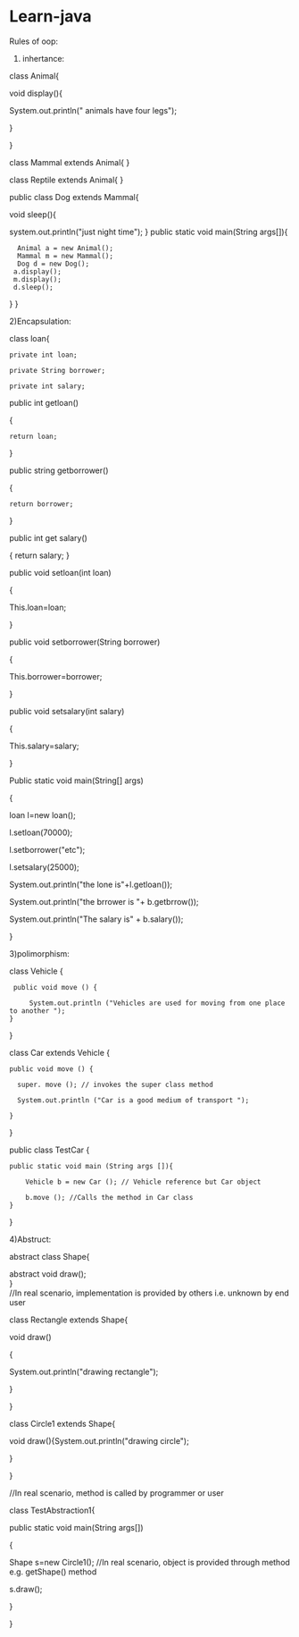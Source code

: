 # Learn-java
  Rules of oop:

1) inhertance:

class Animal{

 void display(){
 
System.out.println(" animals have four legs");

}

}

class Mammal extends Animal{
}

class Reptile extends Animal{
}

public class Dog extends Mammal{ 

void sleep(){

system.out.println("just night time");
}
 public static void main(String args[]){

      Animal a = new Animal();
      Mammal m = new Mammal();
      Dog d = new Dog();
     a.display();
     m.display();
     d.sleep();
   
   }
}

2)Encapsulation:

  class loan{

    private int loan;

    private String borrower;

    private int salary;

public int getloan()

{

    return loan; 
 
 }
 
public string getborrower()

{

    return borrower;
    
}

public int get salary()

{
    return salary;
}

public void setloan(int loan)

{

This.loan=loan;
 
}

public void setborrower(String borrower)

{

This.borrower=borrower;

}

public void setsalary(int salary)

{

This.salary=salary;

}

Public static void main(String[] args)

{

loan l=new loan();

l.setloan(70000);

l.setborrower("etc");

l.setsalary(25000);

System.out.println("the lone is"+l.getloan());

System.out.println("the brrower is "+ b.getbrrow());

System.out.println("The salary is" + b.salary());

}

3)polimorphism:

class Vehicle {

     public void move () {
     
         System.out.println ("Vehicles are used for moving from one place to another ");
    }
}

class Car extends Vehicle {

    public void move () {
    
      super. move (); // invokes the super class method
      
      System.out.println ("Car is a good medium of transport ");
      
    }
}

public class TestCar {

    public static void main (String args []){
    
        Vehicle b = new Car (); // Vehicle reference but Car object
        
        b.move (); //Calls the method in Car class
    }
}

4)Abstruct:

abstract class Shape{  

abstract void draw();  
}  
//In real scenario, implementation is provided by others i.e. unknown by end user 
 
class Rectangle extends Shape{  

void draw()

{

System.out.println("drawing rectangle");

}  

}  
  
class Circle1 extends Shape{

void draw(){System.out.println("drawing circle");

} 

}  
  
//In real scenario, method is called by programmer or user 

class TestAbstraction1{ 

public static void main(String args[])

{

Shape s=new Circle1();   //In real scenario, object is provided through method e.g. getShape() method 

s.draw(); 

} 

}  

 

 







